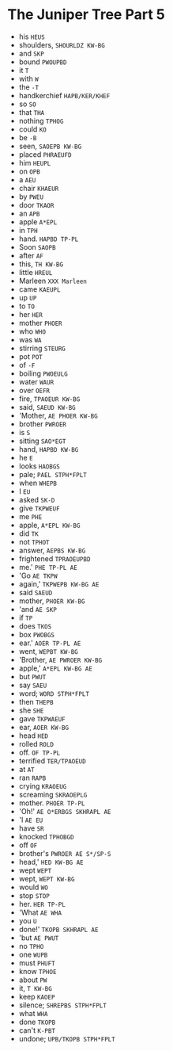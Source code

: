 # The Juniper Tree Part 5

* his `HEUS`
* shoulders, `SHOURLDZ KW-BG`
* and `SKP`
* bound `PWOUPBD`
* it `T`
* with `W`
* the `-T`
* handkerchief `HAPB/KER/KHEF`
* so `SO`
* that `THA`
* nothing `TPHOG`
* could `KO`
* be `-B`
* seen, `SAOEPB KW-BG`
* placed `PHRAEUFD`
* him `HEUPL`
* on `OPB`
* a `AEU`
* chair `KHAEUR`
* by `PWEU`
* door `TKAOR`
* an `APB`
* apple `A*EPL`
* in `TPH`
* hand. `HAPBD TP-PL`
* Soon `SAOPB`
* after `AF`
* this, `TH KW-BG`
* little `HREUL`
* Marleen `XXX Marleen`
* came `KAEUPL`
* up `UP`
* to `TO`
* her `HER`
* mother `PHOER`
* who `WHO`
* was `WA`
* stirring `STEURG`
* pot `POT`
* of `-F`
* boiling `PWOEULG`
* water `WAUR`
* over `OEFR`
* fire, `TPAOEUR KW-BG`
* said, `SAEUD KW-BG`
* 'Mother, `AE PHOER KW-BG`
* brother `PWROER`
* is `S`
* sitting `SAO*EGT`
* hand, `HAPBD KW-BG`
* he `E`
* looks `HAOBGS`
* pale; `PAEL STPH*FPLT`
* when `WHEPB`
* I `EU`
* asked `SK-D`
* give `TKPWEUF`
* me `PHE`
* apple, `A*EPL KW-BG`
* did `TK`
* not `TPHOT`
* answer, `AEPBS KW-BG`
* frightened `TPRAOEUPBD`
* me.' `PHE TP-PL AE`
* 'Go `AE TKPW`
* again,' `TKPWEPB KW-BG AE`
* said `SAEUD`
* mother, `PHOER KW-BG`
* 'and `AE SKP`
* if `TP`
* does `TKOS`
* box `PWOBGS`
* ear.' `AOER TP-PL AE`
* went, `WEPBT KW-BG`
* 'Brother, `AE PWROER KW-BG`
* apple,' `A*EPL KW-BG AE`
* but `PWUT`
* say `SAEU`
* word; `WORD STPH*FPLT`
* then `THEPB`
* she `SHE`
* gave `TKPWAEUF`
* ear, `AOER KW-BG`
* head `HED`
* rolled `ROLD`
* off. `OF TP-PL`
* terrified `TER/TPAOEUD`
* at `AT`
* ran `RAPB`
* crying `KRAOEUG`
* screaming `SKRAOEPLG`
* mother. `PHOER TP-PL`
* 'Oh!' `AE O*ERBGS SKHRAPL AE`
* 'I `AE EU`
* have `SR`
* knocked `TPHOBGD`
* off `OF`
* brother's `PWROER AE S*/SP-S`
* head,' `HED KW-BG AE`
* wept `WEPT`
* wept, `WEPT KW-BG`
* would `WO`
* stop `STOP`
* her. `HER TP-PL`
* 'What `AE WHA`
* you `U`
* done!' `TKOPB SKHRAPL AE`
* 'but `AE PWUT`
* no `TPHO`
* one `WUPB`
* must `PHUFT`
* know `TPHOE`
* about `PW`
* it, `T KW-BG`
* keep `KAOEP`
* silence; `SHREPBS STPH*FPLT`
* what `WHA`
* done `TKOPB`
* can't `K-PBT`
* undone; `UPB/TKOPB STPH*FPLT`
